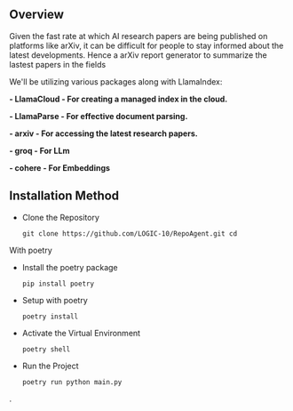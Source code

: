 ## Overview 

Given the fast rate at which AI research papers are being published on platforms like arXiv, it can be difficult for people to stay informed about the latest developments. Hence a arXiv report generator to summarize the lastest papers in the fields

We'll be utilizing various packages along with LlamaIndex:

**- LlamaCloud - For creating a managed index in the cloud.**

**- LlamaParse - For effective document parsing.**

**- arxiv - For accessing the latest research papers.**

**- groq - For LLm**

**- cohere - For Embeddings**

## Installation Method

- Clone the Repository

    ``
    git clone https://github.com/LOGIC-10/RepoAgent.git
    cd 
    ``

With poetry

- Install the poetry package 

    ``
    pip install poetry
    ``

- Setup with poetry

    ``
    poetry install
    ``

- Activate the Virtual Environment

    ``
    poetry shell
    ``

- Run the Project

    ``
    poetry run python main.py
    ``

.
